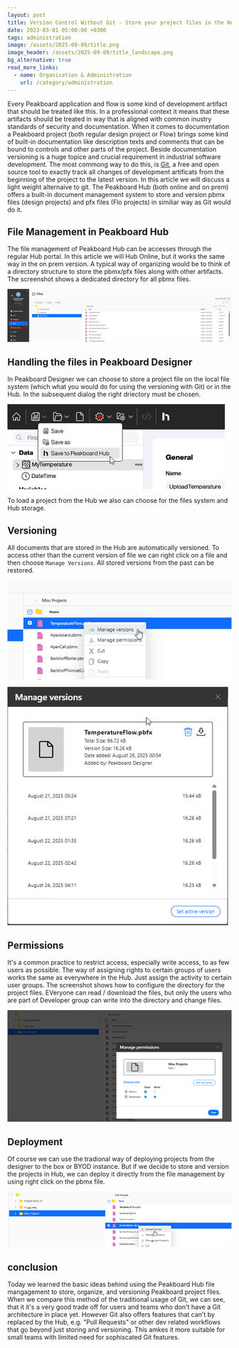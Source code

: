 ```yaml
---
layout: post
title: Version Control Without Git - Store your project files in the Hub
date: 2023-03-01 05:00:00 +0300
tags: administration
image: /assets/2025-09-09/title.png
image_header: /assets/2025-09-09/title_landscape.png
bg_alternative: true
read_more_links:
  - name: Organisation & Administration
    url: /category/administration
---
```

Every Peakboard application and flow is some kind of development artifact that should be treated like this. In a professional context it means that these artifacts should be treated in way that is aligned with common inustry standards of security and documentation.
When it comes to documentation a Peakboard project (both regular design project or Flow) brings some kind of built-in documentation like description texts and comments that can be bound to controls and other parts of the project.
Beside documentation versioning is a huge topice and crucial requirement in industrial software development. The most commong way to do this, is [Git](https://git-scm.com/), a free and open source tool to exactly track all changes of development artificats from the beginning of the project to the latest version. In this article we will discuss a light weight alternaive to git. The Peakboard Hub (both online and on prem) offers a built-in document management system to store and version pbmx files (design projects) and pfx files (Flo projects) in similiar way as Git would do it.

## File Management in Peakboard Hub

The file management of Peakboard Hub can be accesses through the regular Hub portal. In this article we will Hub Online, but it works the same way in the on prem version.
A typical way of organizing would be to think of a directory structure to store the pbmx/pfx files along with other artifacts. The screenshot shows a dedicated directory for all pbmx files.

![image](/assets/2025-09-09/010.png)

## Handling the files in Peakboard Designer

In Peakboard Designer we can choose to store a project file on the local file system (which what you would do for using the versioning with Git) or in the Hub. In the subsequent dialog the right driectory must be chosen.

![image](/assets/2025-09-09/020.png)

To load a project from the Hub we also can choose for the files system and Hub storage.

## Versioning

All documents that are stored in the Hub are automatically versioned. To access other than the current version of file we can right click on a file and then choose `Manage Versions`. All stored versions from the past can be restored.

![image](/assets/2025-09-09/030.png)

![image](/assets/2025-09-09/040.png)

## Permissions

It's a common practice to restrict access, especially write access, to as few users as possible. The way of assigning rights to certain groups of users works the same as everywhere in the Hub. Just assign the activity to certain user groups. The screenshot shows how to configure the directory for the project files. EVeryone can read / download the files, but only the users who are part of Developer group can write into the directory and change files.

![image](/assets/2025-09-09/050.png)

## Deployment

Of course we can use the tradional way of deploying projects from the designer to the box or BYOD instance. But if we decide to store and version the projects in Hub, we can deploy it directly from the file management by using right click on the pbmx file.

![image](/assets/2025-09-09/060.png)

## conclusion

Today we learned the basic ideas behind using the Peakboard Hub file mangagement to store, organize, and versioning Peakboard project files. When we compare this method of the traditional usage of Git, we can see, that it it's a very good trade off for users and teams who don't have a Git architecture in place yet. However Git also offers features that can't by replaced by the Hub, e.g. "Pull Requests" or other dev related workflows that go beyond just storing and versioning. This amkes it more suitable for small teams with limited need for sophiscated Git features.



